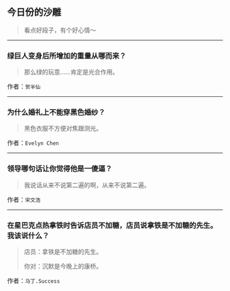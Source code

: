 ## 今日份的沙雕

> 看点好段子，有个好心情～


 
---

### 绿巨人变身后所增加的重量从哪而来？

> 那么绿的玩意……肯定是光合作用。


作者：`贺半仙`

---

### 为什么婚礼上不能穿黑色婚纱？

> 黑色衣服不方便对焦跟测光。


作者：`Evelyn Chen`

---

### 领导哪句话让你觉得他是一傻逼？

> 我说话从来不说第二遍的啊，从来不说第二遍。


作者：`宋文浩`

---

### 在星巴克点热拿铁时告诉店员不加糖，店员说拿铁是不加糖的先生。我该说什么？

> 店员：拿铁是不加糖的先生。
> 
> 你对：沉默是今晚上的康桥。


作者：`马丁.Success`